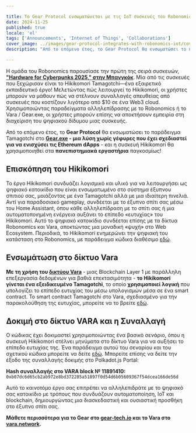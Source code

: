 ```yaml
---

title: Το Gear Protocol ενσωματώνεται με τις IoT συσκευές του Robonomics για να επιταχύνει τη χρήση και την εκπαίδευση στην τεχνολογία Blockchain
date: 2024-11-25
published: true
locale: 'el'
tags: ['Announcements', 'Internet of Things', 'Collaborations']
cover_image: ../images/gear-protocol-integrates-with-robonomics-iot/cover.webp
description: "Από το επόμενο έτος, το Gear Protocol θα ενσωματώσει το παράδειγμα Tamagotchi στο Gear.exe - μια λύση χωρίς γέφυρες που έχει σχεδιαστεί για να ενισχύσει τις Ethereum dApps - και η συσκευή Hikikomori θα χρησιμοποιηθεί στα παγκόσμια εργαστήρια των πανεπιστημιακών τους μαθημάτων!"

---
```


Η ομάδα του Robonomics παρουσίασε την πρώτη της σειρά συσκευών, **["Hardware for Cyberpunks 2025," στην Μπανγκόκ](https://x.com/AIRA_Robonomics/status/1856724439439913110)**. Μία από τις συσκευές που ξεχώρισαν είναι το Hikikomori Tamagotchi—ένα εξαιρετικό εκπαιδευτικό έργο! Μελετώντας πώς λειτουργεί το Hikikomori, οι χρήστες μπορούν να μάθουν πώς να στέλνουν συναλλαγές απευθείας από συσκευές που κοστίζουν λιγότερο από $10 σε ένα Web3 cloud. Χρησιμοποιώντας παραδείγματα αλληλεπίδρασης με το Robonomics ή το Vara / Gear.exe, οι χρήστες μπορούν επίσης να αποκτήσουν εμπειρία στη διαχείριση του ψηφιακού δίδυμου μιας συσκευής.

Από το επόμενο έτος, το **Gear Protocol** θα ενσωματώσει το παράδειγμα Tamagotchi στο **[Gear.exe](https://gear-tech.io/gear-exe) - μια λύση χωρίς γέφυρες που έχει σχεδιαστεί για να ενισχύσει τις Ethereum dApps** - και η συσκευή Hikikomori θα χρησιμοποιηθεί στα **πανεπιστημιακά εργαστήρια** παγκοσμίως!

## Επισκόπηση του Hikikomori

Το έργο Hikikomori συνδυάζει λογισμικό και υλικό για να λειτουργήσει ως ψηφιακό κατοικίδιο που είναι ενσωματωμένο στο σύστημα έξυπνου σπιτιού σας, μοιάζοντας με ένα Tamagotchi αλλά με μια ιδιαίτερη πινελιά. Αντί για παραδοσιακό gameplay, συνδέεται με το έξυπνο σπίτι σας μέσω του Home Assistant, όπου κάθε αλληλεπίδραση με το σπίτι σας ή μια αυτοματοποιημένη ενέργεια αυξάνει το επίπεδο «ευτυχίας» του Hikikomori. Αυτό το ψηφιακό κατοικίδιο συνδέεται επίσης με τα δίκτυα Robonomics και Vara, αποκτώντας μια μοναδική «ψυχή» στο Web Ecosystem. Περιοδικά, το Hikikomori ενημερώνει την ψηφιακή του κατάσταση στο Robonomics, με παράδειγμα κώδικα διαθέσιμο [εδώ](https://github.com/airalab/hikikomori-tamagotchi/tree/only-robonomics/main).

## Ενσωμάτωση στο δίκτυο Vara

**Με τη χρήση του [δικτύου Vara](https://vara.network)** - μιας Blockchain Layer 1 με παράλληλη επεξεργασία δεδομένων για βαθιά επεκτασιμότητα - **το Hikikomori γίνεται ένα εξειδικευμένο Tamagotchi**, το οποίο **χρησιμοποιεί λογική** που υπολογίζει το επίπεδο ευτυχίας του μέσω υπολογισμών μέσα σε ένα smart contract. Το smart contract Tamagotchi στο Vara, σχεδιασμένο για την παρακολούθηση της ευτυχίας, μπορείτε να το βρείτε [εδώ](https://idea.gear-tech.io/programs/0x8e5f2de1fea16db5a65d4e64bca1f8a709585853749b3572ff15487db2146771?node=wss%3A%2F%2Ftestnet.vara.network).

## Δοκιμή στο δίκτυο VARA και η Συναλλαγή

Ο κώδικας έχει δοκιμαστεί χρησιμοποιώντας ένα βασικό σενάριο, όπου η συσκευή Hikikomori στέλνει μηνύματα στο δίκτυο Vara για να αυξήσει το επίπεδο ευτυχίας της. Ένα παράδειγμα αυτού του σεναρίου και του σχετικού κώδικα μπορείτε να δείτε [εδώ](https://github.com/airalab/hikikomori-tamagotchi/tree/main/main). Μπορείτε επίσης να δείτε την έξοδο της συναλλαγής δοκιμής στο Polkadot.js Portal:

**Hash συναλλαγής στο VARA block № 11891410:**
`0xb07dc6d65cb2ab972e8bd372285a51897f0d54d6b05609367f54dcea166de56d`

Αυτό το καινοτόμο έργο σας επιτρέπει να αλληλεπιδράτε με το ψηφιακό σας κατοικίδιο με τρόπους που συνδυάζουν αυτοματοποίηση, IoT και blockchain, δημιουργώντας μια διασκεδαστική και ουσιαστική προσθήκη στο έξυπνο σπίτι σας.

**Μάθετε περισσότερα για το Gear στο [gear-tech.io](https://gear-tech.io) και το Vara στο [vara.network](https://vara.network).**